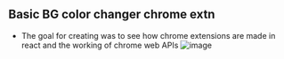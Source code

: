 ## Basic BG color changer chrome extn
- The goal for creating was to see how chrome extensions are made in react and the working of chrome web APIs
![image](https://github.com/khardikk/React_Chrome_etxn/assets/64458111/7c761ced-5462-45d5-8576-9ac5982f7d7b)
